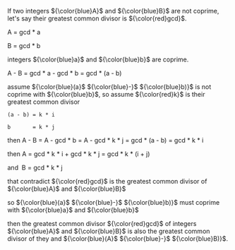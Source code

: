 If two integers ${\color{blue}A}$ and ${\color{blue}B}$ are not coprime, let's say their greatest common divisor is ${\color{red}gcd}$.

A = gcd * a

B = gcd * b

integers ${\color{blue}a}$ and ${\color{blue}b}$ are coprime.

A - B = gcd * a - gcd * b = gcd * (a - b)

assume ${\color{blue}(a}$ ${\color{blue}-}$ ${\color{blue}b)}$ is not coprime with ${\color{blue}b}$, so assume ${\color{red}k}$ is their greatest common divisor

	(a - b) = k * i

	b       = k * j

then A - B = A - gcd * b = A - gcd * k * j = gcd * (a - b) = gcd * k * i

then A = gcd * k * i + gcd * k * j = gcd * k * (i + j)

and &nbsp;B = gcd * k * j

that contradict ${\color{red}gcd}$ is the greatest common divisor of ${\color{blue}A}$ and ${\color{blue}B}$

so ${\color{blue}(a}$ ${\color{blue}-}$ ${\color{blue}b)}$ must coprime with ${\color{blue}a}$ and ${\color{blue}b}$

then the greatest common divisor ${\color{red}gcd}$ of integers ${\color{blue}A}$ and ${\color{blue}B}$ is also the greatest common divisor of they and ${\color{blue}(A}$ ${\color{blue}-}$ ${\color{blue}B)}$.
